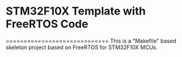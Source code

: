# STM32F10X Template with FreeRTOS Code
=============================
This is a "Makefile" based skeleton project based on FreeRTOS for STM32F10X MCUs.
